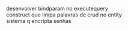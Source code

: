 desenvolver bindparam no executequery <br>
construct que limpa palavras de crud no entity <br>
sistema q encripta senhas
